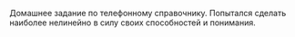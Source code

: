 Домашнее задание по телефонному справочнику. Попытался сделать наиболее нелинейно в силу своих способностей и понимания.
